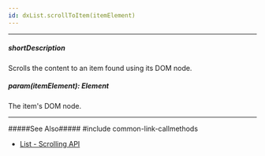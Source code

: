 ```yaml
---
id: dxList.scrollToItem(itemElement)
---
```

---
##### shortDescription
Scrolls the content to an item found using its DOM node.

##### param(itemElement): Element
The item's DOM node.

---
#####See Also#####
#include common-link-callmethods
- [List - Scrolling API](/concepts/05%20UI%20Components/List/20%20Scrolling/05%20API.md '/Documentation/Guide/UI_Components/List/Scrolling/#API')